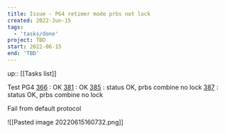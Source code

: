 ```yaml
---
title: Issue - PG4 retimer mode prbs not lock
created: 2022-Jun-15
tags:
  - 'tasks/done'
project: TBD
start: 2022-06-15
end: 'TBD'
---
```

up:: [[Tasks list]]

Test PG4
[366](http://sw.inphi-corp.local/projects/sw/spica_plus/uapi/nightly/SPICAP_NIGHTLY_366/) : OK
[381](http://sw.inphi-corp.local/projects/sw/spica_plus/uapi/nightly/SPICAP_NIGHTLY_381/) : OK
[385](http://sw.inphi-corp.local/projects/sw/spica_plus/uapi/nightly/SPICAP_NIGHTLY_385/) : status OK, prbs combine no lock
[387](http://sw.inphi-corp.local/projects/sw/spica_plus/uapi/nightly/SPICAP_NIGHTLY_387/) : status OK, prbs combine no lock

Fail from default protocol

![[Pasted image 20220615160732.png]]



